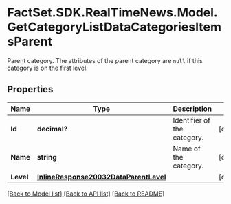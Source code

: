 # FactSet.SDK.RealTimeNews.Model.GetCategoryListDataCategoriesItemsParent
Parent category. The attributes of the parent category are `null` if this category is on the first level.

## Properties

Name | Type | Description | Notes
------------ | ------------- | ------------- | -------------
**Id** | **decimal?** | Identifier of the category. | [optional] 
**Name** | **string** | Name of the category. | [optional] 
**Level** | [**InlineResponse20032DataParentLevel**](InlineResponse20032DataParentLevel.md) |  | [optional] 

[[Back to Model list]](../README.md#documentation-for-models) [[Back to API list]](../README.md#documentation-for-api-endpoints) [[Back to README]](../README.md)

